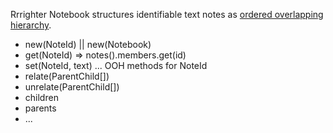 Rrrighter Notebook structures identifiable text notes as [ordered overlapping hierarchy](https://github.com/zharikovpro/ordered-overlapping-hierarchy).

- new(NoteId) || new(Notebook)
- get(NoteId) => notes().members.get(id)
- set(NoteId, text)
... OOH methods for NoteId
- relate(ParentChild[])
- unrelate(ParentChild[])
- children
- parents
- ...

